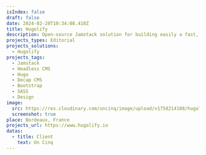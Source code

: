 ```yaml
---
isIndex: false
draft: false
date: 2024-02-20T10:34:08.410Z
title: Hugolify
description: Open-source Jamstack solution for building easily a fast, as accessible as possible and low carbon website.
projects_types: Editorial
projects_solutions:
  - Hugolify
projects_tags:
  - Jamstack
  - Headless CMS
  - Hugo
  - Decap CMS
  - Bootstrap
  - SASS
  - Design
image:
  src: https://res.cloudinary.com/uncinq/image/upload/v1758214108/hugolify_qqwyvn.png
  screenshot: true
place: Bordeaux, France
projects_url: https://www.hugolify.io
datas:
  - title: Client
    text: Un Cinq
---
```

